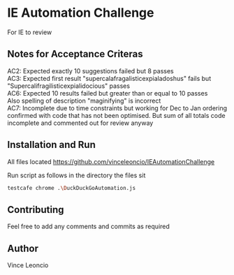 # IE Automation Challenge

For IE to review

## Notes for Acceptance Criteras
AC2: Expected exactly 10 suggestions failed but 8 passes  
AC3: Expected first result "supercalafragalisticexpialadoshus" fails but "Supercalifragilisticexpialidocious" passes  
AC6: Expected 10 results failed but greater than or equal to 10 passes  
     Also spelling of description "maginifying" is incorrect  
AC7: Incomplete due to time constraints but working for Dec to Jan ordering confirmed with code that has not been optimised. But sum of all totals code incomplete and commented out for review anyway  

## Installation and Run
All files located https://github.com/vinceleoncio/IEAutomationChallenge

Run script as follows in the directory the files sit
```bash
testcafe chrome .\DuckDuckGoAutomation.js
```

## Contributing
Feel free to add any comments and commits as required

## Author
Vince Leoncio
